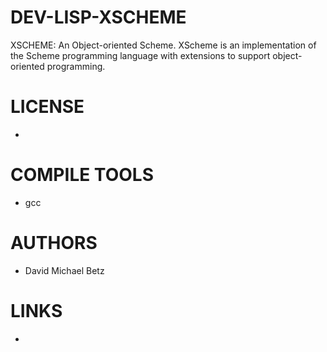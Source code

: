 DEV-LISP-XSCHEME
================

XSCHEME: An Object-oriented Scheme. XScheme is an implementation of the Scheme programming language with extensions to support object-oriented programming.


LICENSE
===============
* 

COMPILE TOOLS
===============
* gcc

AUTHORS
===============
* David Michael Betz

LINKS
===============
* 

